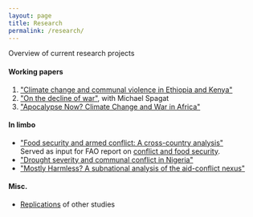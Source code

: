 ```yaml
---
layout: page
title: Research
permalink: /research/
---
```


Overview of current research projects

#### Working papers

1. ["Climate change and communal violence in Ethiopia and Kenya"](https://econpapers.repec.org/paper/hicwpaper/241.htm)
2. ["On the decline of war"](http://www.ucd.ie/t4cms/WP18_15.pdf), with Michael Spagat
3. ["Apocalypse Now? Climate Change and War in Africa"](http://www.ucd.ie/t4cms/WP18_16.pdf)

#### In limbo
* ["Food security and armed conflict: A cross-country analysis"](http://www.fao.org/3/CA0971EN/ca0971en.pdf)<br>
    Served as input for FAO report on [conflict and food security](http://www.fao.org/3/a-i7821e.pdf).
* ["Drought severity and communal conflict in Nigeria"](https://econpapers.repec.org/paper/hicwpaper/240.htm)
* ["Mostly Harmless? A subnational analysis of the aid-conflict nexus"](https://www.ucd.ie/t4cms/WP17_28.pdf)

#### Misc.
* [Replications](https://github.com/CommonEconomist/replications) of other studies

